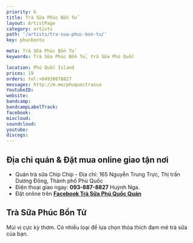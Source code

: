 ```yaml
---
priority: b
title: Trà Sữa Phúc Bồn Tử
layout: ArtistPage
category: artists
path: '/artists/tra-sua-phuc-bon-tu/'
key: phucbontu

meta: Trà Sữa Phúc Bồn Tử
keywords: Trà Sữa Phúc Bồn Tử, trà Sữa Phú Quốc

location: Phú Quốc Island
prices: 19
orders: tel:+84938878827
messages: http://m.me/phuquoctrasua
YoutubeID: 
website: 
bandcamp: 
bandcampLabelTrack: 
facebook: 
mixcloud: 
soundcloud: 
youtube: 
discogs: 
---
```


## Địa chỉ quán & Đặt mua online giao tận nơi

- Quán trà sữa Chip Chip - Địa chỉ: 165 Nguyễn Trung Trực, Thị trấn Dương Đông, Thành phố Phú Quốc
- Điện thoại giao ngay: **093-887-8827** Huỳnh Nga.
- Đặt online trên [**Facebook Trà Sữa Phú Quốc Quán**](https://www.facebook.com/phuquoctrasua)


## Trà Sữa Phúc Bồn Tử

Mùi vị cực kỳ thơm. Có nhiều loại để lựa chọn thỏa thích đam mê trà sữa của bạn.